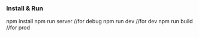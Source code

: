 <h3> Install & Run </h3>
npm install
npm run server //for debug
npm run dev //for dev
npm run build //for prod
